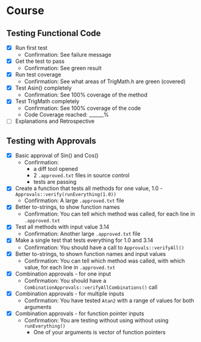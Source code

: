 # Course

## Testing Functional Code

* [x] Run first test
    * Confirmation: See failure message
* [x] Get the test to pass
    * Confirmation: See green result
* [x] Run test coverage
    * Confirmation: See what areas of TrigMath.h are green (covered)
* [x] Test Asin() completely
    * Confirmation: See 100% coverage of the method
* [x] Test TrigMath completely
    * Confirmation: See 100% coverage of the code
    * Code Coverage reached: ______%
* [ ] Explanations and Retrospective

## Testing with Approvals

* [x] Basic approval of Sin() and Cos()
    * Confirmation:
        * a diff tool opened
        * 2 `.approved.txt` files in source control
        * tests are passing
* [x] Create a function that tests all methods for one value, 1.0 - `Approvals::verify(runEverything(1.0))`
    * Confirmation: A large `.approved.txt` file
* [x] Better to-strings, to show function names
    * Confirmation: You can tell which method was called, for each line in `.approved.txt`
* [x] Test all methods with input value 3.14
    * Confirmation: Another large `.approved.txt` file
* [x] Make a single test that tests everything for 1.0 and 3.14
    * Confirmation: You should have a call to  `Approvals::verifyAll()`
* [x] Better to-strings, to shown function names and input values
    * Confirmation: You can tell which method was called, with which value, for each line in `.approved.txt`
* [x] Combination approvals - for one input
    * Confirmation: You should have a `CombinationApprovals::verifyAllCombinations()` call
* [x] Combination approvals - for multiple inputs
    * Confirmation: You have tested `Atan2` with a range of values for both arguments
* [x] Combination approvals - for function pointer inputs
    * Confirmation: You are testing without using without using `runEverything()`
        * One of your arguments is vector of function pointers
